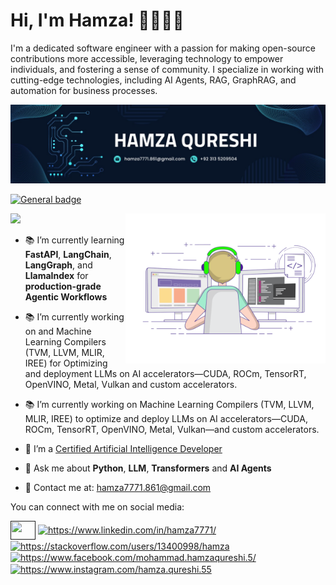# Hi, I'm Hamza! 👋👨🏾‍💻

I'm a dedicated software engineer with a passion for making open-source contributions more accessible, leveraging technology to empower individuals, and fostering a sense of community. I specialize in working with cutting-edge technologies, including AI Agents, RAG, GraphRAG, and automation for business processes.

![Image](https://github.com/hamza7771/hamza7771/blob/main/1691042077438.jpeg)


 [![General badge](https://img.shields.io/badge/Profile%20Views-861-0078D4.svg)](https://shields.io/)

<img align="right" alt="Coding" width="320" src="https://raw.githubusercontent.com/devSouvik/devSouvik/master/gif3.gif">


<p align="left" >
<a href="https://www.linkedin.com/in/hamzaqureshi5">
<img src="https://img.shields.io/badge/LinkedIn-blue?style=flat&logo=linkedin&labelColor=blue">
</a>
</p>



- 📚 I’m currently learning **FastAPI**, **LangChain**, **LangGraph**, and **LlamaIndex** for **production-grade Agentic Workflows**

- 📚 I’m currently working on and Machine Learning Compilers (TVM, LLVM, MLIR, IREE) for Optimizing and deployment LLMs on AI accelerators—CUDA, ROCm, TensorRT, OpenVINO, Metal, Vulkan and custom accelerators.

- 📚 I’m currently working on Machine Learning Compilers (TVM, LLVM, MLIR, IREE) to optimize and deploy LLMs on AI accelerators—CUDA, ROCm, TensorRT, OpenVINO, Metal, Vulkan—and custom accelerators.

- 🏅 I’m a [Certified Artificial Intelligence Developer](https://github.com/hamzaqureshi5/hamzaqureshi5/blob/main/AI_Certificate.pdf)

- 💬 Ask me about **Python**, **LLM**, **Transformers** and **AI Agents**

- 📧 Contact me at: [hamza7771.861@gmail.com](mailto:hamza7771.861@gmail.com)



You can connect with me on social media:

<p align="left">
<a href="" target="blank"><img align="center" src="https://raw.githubusercontent.com/rahuldkjain/github-profile-readme-generator/master/src/images/icons/Social/twitter.svg" alt="" height="30" width="40" /></a>
<a href="https://www.linkedin.com/in/hamzaqureshi5/" target="blank"><img align="center" src="https://raw.githubusercontent.com/rahuldkjain/github-profile-readme-generator/master/src/images/icons/Social/linked-in-alt.svg" alt="https://www.linkedin.com/in/hamza7771/" height="30" width="40" /></a>
<a href="https://stackoverflow.com/users/13400998/hamza" target="blank"><img align="center" src="https://raw.githubusercontent.com/rahuldkjain/github-profile-readme-generator/master/src/images/icons/Social/stack-overflow.svg" alt="https://stackoverflow.com/users/13400998/hamza" height="30" width="40" /></a>
<a href="https://www.facebook.com/mohammad.hamzaqureshi.5/" target="blank"><img align="center" src="https://raw.githubusercontent.com/rahuldkjain/github-profile-readme-generator/master/src/images/icons/Social/facebook.svg" alt="https://www.facebook.com/mohammad.hamzaqureshi.5/" height="30" width="40" /></a>
<a href="https://www.instagram.com/hamza.qureshi.55" target="blank"><img align="center" src="https://raw.githubusercontent.com/rahuldkjain/github-profile-readme-generator/master/src/images/icons/Social/instagram.svg" alt="https://www.instagram.com/hamza.qureshi.55" height="30" width="40" /></a>
</p>





<!--
- 🎓 I’m currently preparing for **PCPP1™ – Certified Professional in Python Programming** 

Languages and Tools:

<p align="left"> <a href="https://www.arduino.cc/" target="_blank" rel="noreferrer"> <img src="https://cdn.worldvectorlogo.com/logos/arduino-1.svg" alt="arduino" width="40" height="40"/> </a> <a href="https://babeljs.io/" target="_blank" rel="noreferrer"> <img src="https://www.vectorlogo.zone/logos/babeljs/babeljs-icon.svg" alt="babel" width="40" height="40"/> </a> <a href="https://getbootstrap.com" target="_blank" rel="noreferrer"> <img src="https://raw.githubusercontent.com/devicons/devicon/master/icons/bootstrap/bootstrap-plain-wordmark.svg" alt="bootstrap" width="40" height="40"/> </a> <a href="https://www.chartjs.org" target="_blank" rel="noreferrer"> <img src="https://www.chartjs.org/media/logo-title.svg" alt="chartjs" width="40" height="40"/> </a> <a href="https://www.w3schools.com/cs/" target="_blank" rel="noreferrer"> <img src="https://raw.githubusercontent.com/devicons/devicon/master/icons/csharp/csharp-original.svg" alt="csharp" width="40" height="40"/> </a> <a href="https://www.w3schools.com/css/" target="_blank" rel="noreferrer"> <img src="https://raw.githubusercontent.com/devicons/devicon/master/icons/css3/css3-original-wordmark.svg" alt="css3" width="40" height="40"/> </a> <a href="https://expressjs.com" target="_blank" rel="noreferrer"> <img src="https://raw.githubusercontent.com/devicons/devicon/master/icons/express/express-original-wordmark.svg" alt="express" width="40" height="40"/> </a> <a href="https://www.figma.com/" target="_blank" rel="noreferrer"> <img src="https://www.vectorlogo.zone/logos/figma/figma-icon.svg" alt="figma" width="40" height="40"/> </a> <a href="https://git-scm.com/" target="_blank" rel="noreferrer"> <img src="https://www.vectorlogo.zone/logos/git-scm/git-scm-icon.svg" alt="git" width="40" height="40"/> </a> <a href="https://heroku.com" target="_blank" rel="noreferrer"> <img src="https://www.vectorlogo.zone/logos/heroku/heroku-icon.svg" alt="heroku" width="40" height="40"/> </a> <a href="https://www.w3.org/html/" target="_blank" rel="noreferrer"> <img src="https://raw.githubusercontent.com/devicons/devicon/master/icons/html5/html5-original-wordmark.svg" alt="html5" width="40" height="40"/> </a> <a href="https://www.invisionapp.com/" target="_blank" rel="noreferrer"> <img src="https://www.vectorlogo.zone/logos/invisionapp/invisionapp-icon.svg" alt="invision" width="40" height="40"/> </a> <a href="https://developer.mozilla.org/en-US/docs/Web/JavaScript" target="_blank" rel="noreferrer"> <img src="https://raw.githubusercontent.com/devicons/devicon/master/icons/javascript/javascript-original.svg" alt="javascript" width="40" height="40"/> </a> <a href="https://www.linux.org/" target="_blank" rel="noreferrer"> <img src="https://raw.githubusercontent.com/devicons/devicon/master/icons/linux/linux-original.svg" alt="linux" width="40" height="40"/> </a> <a href="https://mariadb.org/" target="_blank" rel="noreferrer"> <img src="https://www.vectorlogo.zone/logos/mariadb/mariadb-icon.svg" alt="mariadb" width="40" height="40"/> </a> <a href="https://materializecss.com/" target="_blank" rel="noreferrer"> <img src="https://raw.githubusercontent.com/prplx/svg-logos/5585531d45d294869c4eaab4d7cf2e9c167710a9/svg/materialize.svg" alt="materialize" width="40" height="40"/> </a> <a href="https://www.mongodb.com/" target="_blank" rel="noreferrer"> <img src="https://raw.githubusercontent.com/devicons/devicon/master/icons/mongodb/mongodb-original-wordmark.svg" alt="mongodb" width="40" height="40"/> </a> <a href="https://www.mysql.com/" target="_blank" rel="noreferrer"> <img src="https://raw.githubusercontent.com/devicons/devicon/master/icons/mysql/mysql-original-wordmark.svg" alt="mysql" width="40" height="40"/> </a> <a href="https://nodejs.org" target="_blank" rel="noreferrer"> <img src="https://raw.githubusercontent.com/devicons/devicon/master/icons/nodejs/nodejs-original-wordmark.svg" alt="nodejs" width="40" height="40"/> </a> <a href="https://www.php.net" target="_blank" rel="noreferrer"> <img src="https://raw.githubusercontent.com/devicons/devicon/master/icons/php/php-original.svg" alt="php" width="40" height="40"/> </a> <a href="https://postman.com" target="_blank" rel="noreferrer"> <img src="https://www.vectorlogo.zone/logos/getpostman/getpostman-icon.svg" alt="postman" width="40" height="40"/> </a> <a href="https://reactjs.org/" target="_blank" rel="noreferrer"> <img src="https://raw.githubusercontent.com/devicons/devicon/master/icons/react/react-original-wordmark.svg" alt="react" width="40" height="40"/> </a> <a href="https://sass-lang.com" target="_blank" rel="noreferrer"> <img src="https://raw.githubusercontent.com/devicons/devicon/master/icons/sass/sass-original.svg" alt="sass" width="40" height="40"/> </a> </p>

**hamza7771/hamza7771** is a ✨ _special_ ✨ repository because its `README.md` (this file) appears on your GitHub profile.
[[LinkedIn](https://github.com/hamzaqureshi5/hamzaqureshi5/blob/main/LinkedIn.png)](https://www.linkedin.com/in/hamza7771/)
<img align="right" alt="Coding" width="400" src="https://raw.githubusercontent.com/devSouvik/devSouvik/master/gif3.gif">
<img align="right" height="250" width="400" src="https://media3.giphy.com/media/p4NLw3I4U0idi/giphy.gif?cid=ecf05e47u651twctsezhzbsw8myzchukcjxu7oeakq3ujf17&rid=giphy.gif" />
<br>

Here are some ideas to get you started:

- 🔭 I’m currently working on ...
- 🌱 I’m currently learning ...
- 👯 I’m looking to collaborate on ...
- 🤔 I’m looking for help with ...
- 💬 Ask me about ...
- 📫 How to reach me: ...
- 😄 Pronouns: ...
- ⚡ Fun fact: ...

You can connect with me on social media:
- [LinkedIn](https://www.linkedin.com/in/hamza7771/)
- [Facebook](https://www.facebook.com/mohammad.hamzaqureshi.5/)

-->

